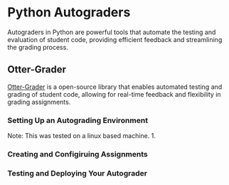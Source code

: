# Python Autograders
Autograders in Python are powerful tools that automate the testing and evaluation of student code, providing efficient feedback and streamlining the grading process.

## Otter-Grader
[Otter-Grader](https://otter-grader.readthedocs.io/en/latest/index.html#) is a open-source library that enables automated testing and grading of student code, allowing for real-time feedback and flexibility in grading assignments. 

### Setting Up an Autograding Environment
Note: This was tested on a linux based machine.
1.  

### Creating and Configiruing Assignments

### Testing and Deploying Your Autograder